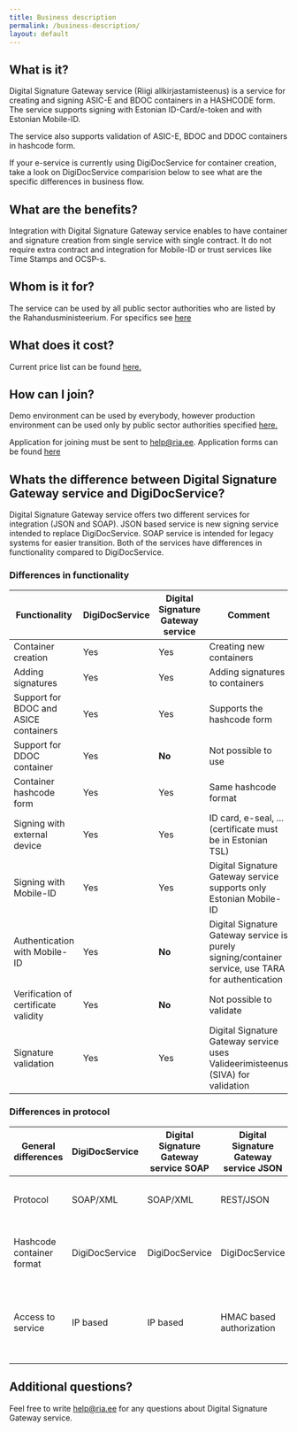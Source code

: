 ```yaml
---
title: Business description
permalink: /business-description/
layout: default
---
```

## What is it?

Digital Signature Gateway service (Riigi allkirjastamisteenus) is a service for creating and signing ASIC-E and BDOC containers in a HASHCODE form. 
The service supports signing with Estonian ID-Card/e-token and with Estonian Mobile-ID. 

The service also supports validation of ASIC-E, BDOC and DDOC containers in hashcode form. 

If your e-service is currently using DigiDocService for container creation, take a look on DigiDocService comparision below to see what are the specific differences in business flow.

## What are the benefits?

Integration with Digital Signature Gateway service enables to have container and signature creation from single service with single contract. It do not require extra contract and integration for Mobile-ID or trust services
like Time Stamps and OCSP-s.

## Whom is it for?

The service can be used by all public sector authorities who are listed by the Rahandusministeerium. For specifics see [here](https://www.ria.ee/et/riigi-infosusteem/eid/partnerile.html#allkirjastamisteenus)

## What does it cost?

Current price list can be found [here.](https://www.ria.ee/et/riigi-infosusteem/eid/partnerile.html#allkirjastamisteenus)

## How can I join?

Demo environment can be used by everybody, however production environment can be used only by public sector authorities specified [here.](#whom-is-it-for)

Application for joining must be sent to help@ria.ee. Application forms can be found [here](https://www.ria.ee/et/riigi-infosusteem/eid/partnerile.html#allkirjastamisteenus)

## Whats the difference between Digital Signature Gateway service and DigiDocService?

Digital Signature Gateway service offers two different services for integration (JSON and SOAP). JSON based service is new signing service intended to replace DigiDocService.
SOAP service is intended for legacy systems for easier transition. Both of the services have differences in functionality compared to DigiDocService.

### Differences in functionality

| **Functionality** | **DigiDocService** | **Digital Signature Gateway service** |  **Comment** | 
|-------------------|--------------------|----------|--------------|
| Container creation | Yes | Yes | Creating new containers |
| Adding signatures | Yes | Yes | Adding signatures to containers |
| Support for BDOC and ASICE containers | Yes | Yes | Supports the hashcode form |
| Support for DDOC container | Yes | **No** | Not possible to use |
| Container hashcode form | Yes | Yes | Same hashcode format |
| Signing with external device | Yes | Yes | ID card, e-seal, ... (certificate must be in Estonian TSL) |
| Signing with Mobile-ID | Yes | Yes | Digital Signature Gateway service supports only Estonian Mobile-ID |
| Authentication with Mobile-ID | Yes | **No** | Digital Signature Gateway service is purely signing/container service, use TARA for authentication |
| Verification of certificate validity | Yes | **No** | Not possible to validate |
| Signature validation | Yes | Yes | Digital Signature Gateway service uses Valideerimisteenus (SIVA) for validation |

### Differences in protocol

| **General differences** | **DigiDocService** | **Digital Signature Gateway service SOAP**  | **Digital Signature Gateway service JSON** |  **Comment** | 
|-------------------------|--------------------|--------------------------------------|-------------------------------------|--------------|
| Protocol | SOAP/XML | SOAP/XML | REST/JSON | JSON API is described in WADL |
| Hashcode container format | DigiDocService | DigiDocService | DigiDocService | Same hahscode container format is used |
| Access to service | IP based | IP based | HMAC based authorization | JSON service each request must be signed by e-service |

## Additional questions?

Feel free to write help@ria.ee for any questions about Digital Signature Gateway service.
